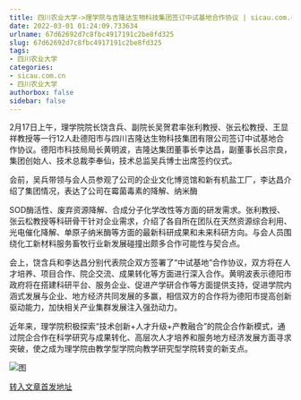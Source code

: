 ```yaml
---
title: 四川农业大学->理学院与吉隆达生物科技集团签订中试基地合作协议 | sicau.com.cn
date: 2022-03-01 01:24:09.733634
urlname: 67d62692d7c8fbc4917191c2be8fd325
slug: 67d62692d7c8fbc4917191c2be8fd325
tags: 
- 四川农业大学
categories:
- sicau.com.cn
- 四川农业大学
authorbox: false
sidebar: false
---
```

2月17日上午，理学院院长饶含兵、副院长吴贺君率张利教授、张云松教授、王显祥教授等一行12人赴德阳市与四川吉隆达生物科技集团有限公司签订中试基地合作协议。德阳市科技局局长黄明波，吉隆达集团董事长李达昌，副董事长吕宗良，集团创始人、技术总裁李奉仙，技术总监吴兵博士出席签约仪式。

会前，吴兵带领与会人员参观了公司的企业文化博览馆和新有机盐工厂，李达昌介绍了集团情况，表达了公司在霉菌毒素的降解、纳米酶
<!--more-->
SOD酶活性、废弃资源降解、合成分子化学改性等方面的研发需求。张利教授、张云松教授等科研骨干针对企业需求，介绍了各自所在团队在天然资源综合利用、光电催化降解、单原子纳米酶等方面的最新科研成果和未来科研方向。与会人员围绕化工新材料服务畜牧行业新发展碰撞出颇多合作可能性与契合点。

会上，饶含兵和李达昌分别代表院企双方签署了“中试基地”合作协议，双方将在人才培养、项目合作、院企交流、成果转化等方面进行深入合作。黄明波表示德阳市政府将在搭建科研平台、服务企业、促进产学研合作等方面提供支持，促进学院内涵式发展与企业、地方经济共同发展的多赢，相信双方的合作将为德阳市提高创新驱动能力，加快相关产业集群发展注入强劲动力。

近年来，理学院积极探索“技术创新+人才升级+产教融合”的院企合作新模式，通过院企合作在科学研究与成果转化、高层次人才培养和服务地方经济发展方面寻求突破，使之成为理学院由教学型学院向教学研究型学院转变的新支点。

![图](https://news.sicau.edu.cn/__local/2/4B/81/CAD1E76454397DE1BAC9BF9C85F_EFA5BDA8_3751D.png)

[转入文章首发地址](https://news.sicau.edu.cn/info/1078/66713.htm)